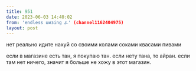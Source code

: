 ```yaml
---
title: 951
date: 2023-06-03 14:40:02
from: 'endless шизing ⍼' (channel1162404975)
layout: post
---
```


нет реально идите нахуй со своими колами соками квасами пивами

если в магазине есть тан, я покупаю тан. если нету тана, то айран. если там нет ничего, значит я больше не хожу в этот магазин.
